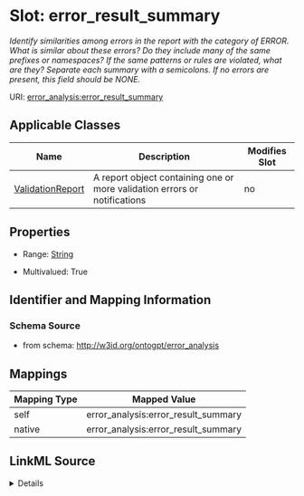 

# Slot: error_result_summary


_Identify similarities among errors in the report with the category of ERROR. What is similar about these errors? Do they include many of the same prefixes or namespaces? If the same patterns or rules are violated, what are they? Separate each summary with a semicolons. If no errors are present, this field should be NONE._



URI: [error_analysis:error_result_summary](http://w3id.org/ontogpt/error_analysiserror_result_summary)



<!-- no inheritance hierarchy -->





## Applicable Classes

| Name | Description | Modifies Slot |
| --- | --- | --- |
| [ValidationReport](ValidationReport.md) | A report object containing one or more validation errors or notifications |  no  |







## Properties

* Range: [String](String.md)

* Multivalued: True





## Identifier and Mapping Information







### Schema Source


* from schema: http://w3id.org/ontogpt/error_analysis




## Mappings

| Mapping Type | Mapped Value |
| ---  | ---  |
| self | error_analysis:error_result_summary |
| native | error_analysis:error_result_summary |




## LinkML Source

<details>
```yaml
name: error_result_summary
description: Identify similarities among errors in the report with the category of
  ERROR. What is similar about these errors? Do they include many of the same prefixes
  or namespaces? If the same patterns or rules are violated, what are they? Separate
  each summary with a semicolons. If no errors are present, this field should be NONE.
from_schema: http://w3id.org/ontogpt/error_analysis
rank: 1000
alias: error_result_summary
owner: ValidationReport
domain_of:
- ValidationReport
range: string
multivalued: true

```
</details>